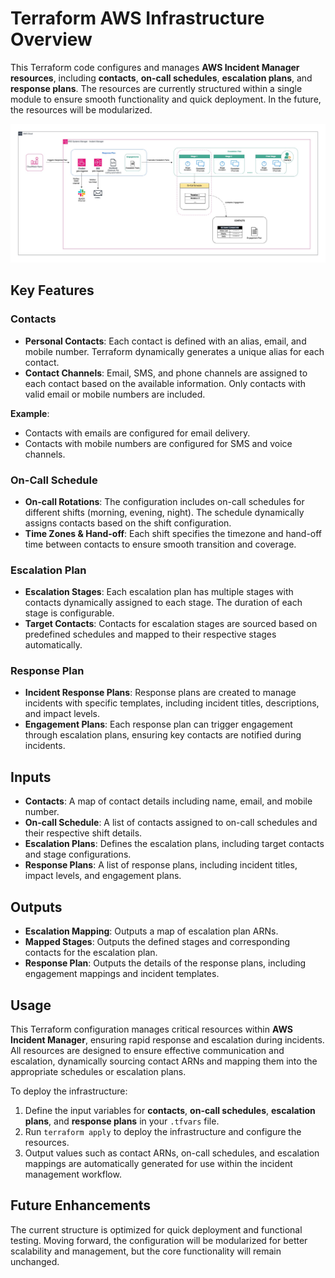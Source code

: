 # Terraform AWS Infrastructure Overview

This Terraform code configures and manages **AWS Incident Manager resources**, including **contacts**, **on-call schedules**, **escalation plans**, and **response plans**. The resources are currently structured within a single module to ensure smooth functionality and quick deployment. In the future, the resources will be modularized.

![Incidents Manager Work Flow](image.png)

## Key Features

### Contacts
- **Personal Contacts**: Each contact is defined with an alias, email, and mobile number. Terraform dynamically generates a unique alias for each contact.
- **Contact Channels**: Email, SMS, and phone channels are assigned to each contact based on the available information. Only contacts with valid email or mobile numbers are included.
  
**Example**:
- Contacts with emails are configured for email delivery.
- Contacts with mobile numbers are configured for SMS and voice channels.

### On-Call Schedule
- **On-call Rotations**: The configuration includes on-call schedules for different shifts (morning, evening, night). The schedule dynamically assigns contacts based on the shift configuration.
- **Time Zones & Hand-off**: Each shift specifies the timezone and hand-off time between contacts to ensure smooth transition and coverage.

### Escalation Plan
- **Escalation Stages**: Each escalation plan has multiple stages with contacts dynamically assigned to each stage. The duration of each stage is configurable.
- **Target Contacts**: Contacts for escalation stages are sourced based on predefined schedules and mapped to their respective stages automatically.

### Response Plan
- **Incident Response Plans**: Response plans are created to manage incidents with specific templates, including incident titles, descriptions, and impact levels.
- **Engagement Plans**: Each response plan can trigger engagement through escalation plans, ensuring key contacts are notified during incidents.

## Inputs
- **Contacts**: A map of contact details including name, email, and mobile number.
- **On-call Schedule**: A list of contacts assigned to on-call schedules and their respective shift details.
- **Escalation Plans**: Defines the escalation plans, including target contacts and stage configurations.
- **Response Plans**: A list of response plans, including incident titles, impact levels, and engagement plans.

## Outputs
- **Escalation Mapping**: Outputs a map of escalation plan ARNs.
- **Mapped Stages**: Outputs the defined stages and corresponding contacts for the escalation plan.
- **Response Plan**: Outputs the details of the response plans, including engagement mappings and incident templates.

## Usage
This Terraform configuration manages critical resources within **AWS Incident Manager**, ensuring rapid response and escalation during incidents. All resources are designed to ensure effective communication and escalation, dynamically sourcing contact ARNs and mapping them into the appropriate schedules or escalation plans.

To deploy the infrastructure:

1. Define the input variables for **contacts**, **on-call schedules**, **escalation plans**, and **response plans** in your `.tfvars` file.
2. Run `terraform apply` to deploy the infrastructure and configure the resources.
3. Output values such as contact ARNs, on-call schedules, and escalation mappings are automatically generated for use within the incident management workflow.

## Future Enhancements
The current structure is optimized for quick deployment and functional testing. Moving forward, the configuration will be modularized for better scalability and management, but the core functionality will remain unchanged.

